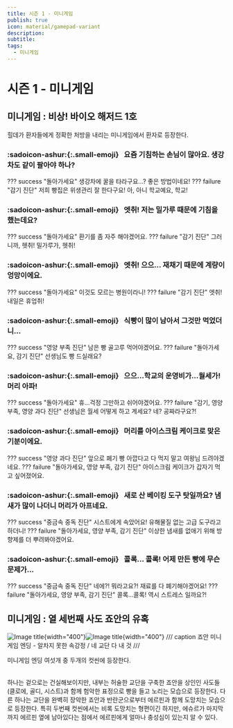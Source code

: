 ```yaml
---
title: 시즌 1 - 미니게임
publish: true
icon: material/gamepad-variant
description:
subtitle: 
tags:
  - 미니게임
---
```


# 시즌 1 - 미니게임

## 미니게임 : 비상! 바이오 해저드 1호

힐데가 환자들에게 정확한 처방을 내리는 미니게임에서 환자로 등장한다.

### :sadoicon-ashur:{:.small-emoji}&nbsp;&nbsp;&nbsp;요즘 기침하는 손님이 많아요. 생강차도 같이 팔아야 하나?
??? success "돌아가세요"
    생강차에 꿀을 타라구요...? 좋은 방법이네요!
??? failure "감기 진단"
    저희 빵집은 위생관리 잘 한다구요! 아, 아니 학교예요, 학교!

### :sadoicon-ashur:{:.small-emoji}&nbsp;&nbsp;&nbsp;엣취! 저는 밀가루 때문에 기침을 했는데요?
??? success "돌아가세요"
    환기를 좀 자주 해야겠어요.
??? failure "감기 진단"
    그러니까, 헷취! 밀가루가, 헷취!

### :sadoicon-ashur:{:.small-emoji}&nbsp;&nbsp;&nbsp;엣취! 으으... 재채기 때문에 계량이 엉망이에요.
??? success "돌아가세요"
    이것도 모르는 병원이라니!
??? failure "감기 진단"
    엣취! 내일은 휴업취!

### :sadoicon-ashur:{:.small-emoji}&nbsp;&nbsp;&nbsp;식빵이 많이 남아서 그것만 먹었더니...
??? success "영양 부족 진단"
    남은 빵 골고루 먹어야겠어요.
??? failure "돌아가세요, 감기 진단"
    선생님도 빵 드실래요?

### :sadoicon-ashur:{:.small-emoji}&nbsp;&nbsp;&nbsp;으으...학교의 운영비가...월세가! 머리 아파!
??? success "돌아가세요"
    휴...걱정 그만하고 쉬어야겠어요.
??? failure "감기, 영양부족, 영양 과다 진단"
    선생님은 월세 어떻게 하고 계세요? 네? 공짜라구요?!

### :sadoicon-ashur:{:.small-emoji}&nbsp;&nbsp;&nbsp;머리를 아이스크림 케이크로 맞은 기분이에요.
??? success "영양 과다 진단"
    앞으로 폐기 빵 아깝다고 다 먹지 말고 여왕님 드려야겠네요.
??? failure "돌아가세요, 영양 부족, 감기 진단"
    아이스크림 케이크가 갑자기 먹고 싶어졌어요.

### :sadoicon-ashur:{:.small-emoji}&nbsp;&nbsp;&nbsp;새로 산 베이킹 도구 탓일까요? 냄새가 많이 나더니 머리가 아프네요.
??? success "중금속 중독 진단"
    시스트에게 속았어요! 유해물질 없는 고급 도구라고 하더니!
??? failure "돌아가세요, 영양 부족, 감기 진단"
    이상한 냄새를 없애기 위해 방향제를 더 뿌려봐야겠어요.

### :sadoicon-ashur:{:.small-emoji}&nbsp;&nbsp;&nbsp;콜록... 콜록! 어제 만든 빵에 무슨 문제가...
??? success "중금속 중독 진단"
    네에?! 뭐라고요?! 재료를 다 폐기해야겠어요!
??? failure "돌아가세요, 영양 부족, 감기 진단"
    콜록...콜록! 역시 스트레스 일까요?!

## 미니게임 : 열 세번째 사도 죠안의 유혹

![Image title](https://vitamink1.github.io/ashur-note/assets/story/s1_minigame_1.png){width="400"}![Image title](https://vitamink1.github.io/ashur-note/assets/story/s1_minigame_2.png){width="400"}
/// caption
죠안 미니게임 엔딩 - 알차지 못한 속강정 / 네 교단 다 내 것
///

미니게임 엔딩 여섯개 중 두개의 컷씬에 등장한다. 

<br>
하나는 겉으로는 건실해보이지만, 내부는 허술한 교단을 구축한 죠안을 상인인 사도들(클로에, 골디, 시스트)과 함께 험악한 표정으로 빵을 들고 노리는 모습으로 등장한다. 다른 하나는 교단을 완벽히 장악한 죠안과 반란군으로부터 에르핀과 함께 도망치는 모습으로 등장한다. 특히 두번째 컷씬에서는 비록 도망치는 형편이긴 하지만, 에슈르가 마지막까지 에르핀 옆에 남아있다는 점에서 에르핀에게 얼마나 충성심이 있는지 알 수 있다.
<br>
<br>